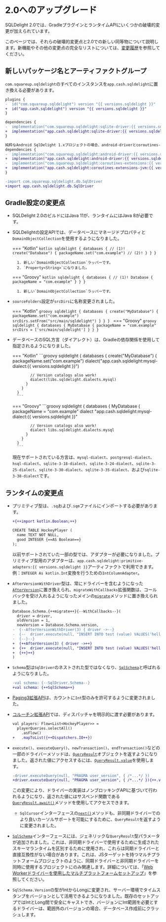 # 2.0へのアップグレード

SQLDelight 2.0では、GradleプラグインとランタイムAPIにいくつかの破壊的変更が加えられています。

このページでは、それらの破壊的変更点と2.0での新しい同等物について説明します。新機能やその他の変更点の完全なリストについては、[変更履歴](../changelog)を参照してください。

## 新しいパッケージ名とアーティファクトグループ

`com.squareup.sqldelight`のすべてのインスタンスを`app.cash.sqldelight`に置き換える必要があります。

```diff title="Gradleの依存関係"
plugins {
-  id("com.squareup.sqldelight") version "{{ versions.sqldelight }}"
+  id("app.cash.sqldelight") version "{{ versions.sqldelight }}"
}

dependencies {
-  implementation("com.squareup.sqldelight:sqlite-driver:{{ versions.sqldelight }}")
+  implementation("app.cash.sqldelight:sqlite-driver:{{ versions.sqldelight }}")
}

純粋なAndroid SqlDelight 1.xプロジェクトの場合、android-driverとcoroutines-extensions-jvmを使用してください。
dependencies {
-  implementation("com.squareup.sqldelight:android-driver:{{ versions.sqldelight }}")
+  implementation("app.cash.sqldelight:android-driver:{{ versions.sqldelight }}")
-  implementation("com.squareup.sqldelight:coroutines-extensions:{{ versions.sqldelight }}")
+  implementation("app.cash.sqldelight:coroutines-extensions-jvm:{{ versions.sqldelight }}")
}
```

```diff title="コード内"
-import com.squareup.sqldelight.db.SqlDriver
+import app.cash.sqldelight.db.SqlDriver
```

## Gradle設定の変更点

* SQLDelight 2.0のビルドにはJava 11が、ランタイムにはJava 8が必要です。
* SQLDelightの設定APIでは、データベースにマネージドプロパティと`DomainObjectCollection`を使用するようになりました。

    === "Kotlin"
        ```kotlin
        sqldelight {
          databases { // (1)!
            create("Database") {
              packageName.set("com.example") // (2)!
            }
          }
        }
        ```

        1. 新しい`DomainObjectCollection`ラッパーです。
        2. `Property<String>`になりました。
    === "Groovy"
        ```kotlin
        sqldelight {
          databases { // (1)!
            Database {
              packageName = "com.example"
            }
          }
        }
        ```

        1. 新しい`DomainObjectCollection`ラッパーです。

* `sourceFolders`設定が`srcDirs`に名称変更されました。

    === "Kotlin"
        ```groovy
        sqldelight {
          databases {
            create("MyDatabase") {
              packageName.set("com.example")
              srcDirs.setFrom("src/main/sqldelight")
            }
          }
        }
        ```
    === "Groovy"
        ```groovy
        sqldelight {
          databases {
            MyDatabase {
              packageName = "com.example"
              srcDirs = ['src/main/sqldelight']
            }
          }
        }
        ```

* データベースのSQL方言（ダイアレクト）は、Gradleの依存関係を使用して指定されるようになりました。

    === "Kotlin"
        ```groovy
        sqldelight {
          databases {
            create("MyDatabase") {
              packageName.set("com.example")
              dialect("app.cash.sqldelight:mysql-dialect:{{ versions.sqldelight }}")

              // Version catalogs also work!
              dialect(libs.sqldelight.dialects.mysql)
            }
          }
        }
        ```
    === "Groovy"
        ```groovy
        sqldelight {
          databases {
            MyDatabase {
              packageName = "com.example"
              dialect "app.cash.sqldelight:mysql-dialect:{{ versions.sqldelight }}"

              // Version catalogs also work!
              dialect libs.sqldelight.dialects.mysql
            }
          }
        }
        ```

    現在サポートされている方言は、`mysql-dialect`、`postgresql-dialect`、`hsql-dialect`、`sqlite-3-18-dialect`、`sqlite-3-24-dialect`、`sqlite-3-25-dialect`、`sqlite-3-30-dialect`、`sqlite-3-35-dialect`、および`sqlite-3-38-dialect`です。

## ランタイムの変更点

* プリミティブ型は、`.sq`および`.sqm`ファイルにインポートする必要があります。

    ```diff
    +{++import kotlin.Boolean;++}

    CREATE TABLE HockeyPlayer (
      name TEXT NOT NULL,
      good INTEGER {==AS Boolean==}
    );
    ```

    以前サポートされていた一部の型では、アダプターが必要になりました。プリミティブ型用のアダプターは、`app.cash.sqldelight:primitive-adapters:{{ versions.sqldelight }}`アーティファクトで利用できます。例：`INTEGER As kotlin.Int`変換を行うための`IntColumnAdapter`。

* `AfterVersionWithDriver`型は、常にドライバーを含むようになった[`AfterVersion`](../2.x/runtime/app.cash.sqldelight.db/-after-version)に置き換えられ、`migrateWithCallbacks`拡張関数は、コールバックを受け入れるようになったメインの[`migrate`](../2.x/runtime/app.cash.sqldelight.db/-sql-schema/#-775472427%2FFunctions%2F-2112917107)メソッドに置き換えられました。

    ```diff
    Database.Schema.{++migrate++}{--WithCallbacks--}(
      driver = driver,
      oldVersion = 1,
      newVersion = Database.Schema.version,
    -  {--AfterVersionWithDriver(3) { driver ->--}
    -  {--  driver.execute(null, "INSERT INTO test (value) VALUES('hello')", 0)--}
    -  {--}--}
    +  {++AfterVersion(3) { driver ->++}
    +  {++  driver.execute(null, "INSERT INTO test (value) VALUES('hello')", 0)++}
    +  {++}++}
    )
    ```

* `Schema`型は`SqlDriver`のネストされた型ではなくなり、[`SqlSchema`](../2.x/runtime/app.cash.sqldelight.db/-sql-schema)と呼ばれるようになりました。

    ```diff
    -val schema: {--SqlDriver.Schema--}
    +val schema: {++SqlSchema++}
    ```

* [Paging3拡張API](../2.x/extensions/androidx-paging3/app.cash.sqldelight.paging3/)は、カウントに`Int`型のみを許可するように変更されました。
* [コルーチン拡張API](../2.x/extensions/coroutines-extensions/app.cash.sqldelight.coroutines/)では、ディスパッチャを明示的に渡す必要があります。
    ```diff
    val players: Flow<List<HockeyPlayer>> =
      playerQueries.selectAll()
        .asFlow()
    +   .mapToList({++Dispatchers.IO++})
    ```
* `execute()`、`executeQuery()`、`newTransaction()`、`endTransaction()`などの一部のドライバーメソッドは、[`QueryResult`](../2.x/runtime/app.cash.sqldelight.db/-query-result)オブジェクトを返すようになりました。返された値にアクセスするには、[`QueryResult.value`](../2.x/runtime/app.cash.sqldelight.db/-query-result/value)を使用します。
    ```diff
    -driver.executeQuery(null, "PRAGMA user_version", { /*...*/ })
    +driver.executeQuery(null, "PRAGMA user_version", { /*...*/ }){++.value++}
    ```
    この変更により、ドライバーの実装はノンブロッキングAPIに基づいて行われるようになり、返された値にはサスペンド関数である[`QueryResult.await()`](../2.x/runtime/app.cash.sqldelight.db/-query-result/await)メソッドを使用してアクセスできます。
  * `SqlCursor`インターフェースの[`next()`](../2.x/runtime/app.cash.sqldelight.db/-sql-cursor/next)メソッドも、非同期ドライバーでのより良いカーソルサポートを可能にするために、`QueryResult`を返すように変更されました。
* [`SqlSchema`](../2.x/runtime/app.cash.sqldelight.db/-sql-schema)インターフェースには、ジェネリックな`QueryResult`型パラメータが追加されました。これは、非同期ドライバーで使用するために生成されたスキーマランタイムを区別するために使用され、これらは同期ドライバーと直接互換性がない場合があります。これは、JSターゲットを持つマルチプラットフォームプロジェクトのように、同期ドライバーと非同期ドライバーを同時に使用するプロジェクトにのみ関連します。詳細については、「[Web Workerドライバーを使用したマルチプラットフォームセットアップ](js_sqlite/multiplatform.md)」を参照してください。
* `SqlSchema.Version`の型がIntからLongに変更され、サーバー環境でタイムスタンプをバージョンとして活用できるようになりました。既存のセットアップではIntとLong間で安全にキャストでき、バージョンにInt範囲を必要とするドライバーは、範囲外のバージョンの場合、データベース作成前にクラッシュします。